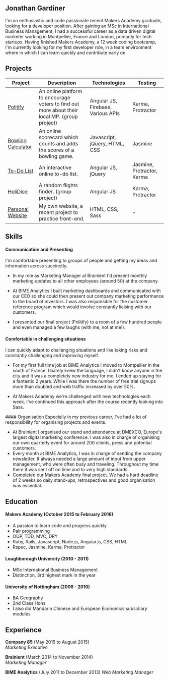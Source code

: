 ## Jonathan Gardiner

I'm an enthusiastic and code passionate recent Makers Academy graduate, looking for a developer position. After gaining an MSc in International Business Management, I had a successful career as a data driven digital marketer working in Montpellier, France and London, primarily for tech startups. Having finished Makers Academy, a 12 week coding bootcamp, I'm currently looking for my first developer role, in a team environment where in which I can learn quickly and contribute early on.

## Projects

Project | Description | Technologies | Testing
--- | --- | --- | ---
[Politify](https://github.com/jelgar1/politify) | An online platform to encourage voters to find out more about their local MP. (group project) | Angular JS, Firebase, Various APIs | Karma, Protractor
[Bowling Calculator](https://github.com/jelgar1/bowling-challenge) | An online scorecard which counts and adds the scores of a bowling game. | Javascript, jQuery, HTML, CSS | Jasmine
[To-Do List](https://github.com/jelgar1/todo_challenge) | An interactive online to-do list. | Angular JS, jQuery |  Jasmine, Protractor, Karma
[HoliDice](https://github.com/jelgar1/HoliDice) | A random flights finder. (group project) | Angular JS | Karma, Protractor
[Personal Website](https://jelgar1.github.io/) | My own website, a recent project to practice front-end. | HTML, CSS, Sass | -

## Skills

#### Communication and Presenting

I'm comfortable presenting to groups of people and getting my ideas and information across succinctly.

- In my role as Marketing Manager at Brainient I'd present monthly marketing updates to all other employees (around 50) at the company.

- At BIME Analytics I built marketing dashboards and communicated with our CEO so she could then present out company marketing performance to the board of investors. I was also responsible for the customer reference program which would involve constantly liaising with our customers.

- I presented our final project (Politify) to a room of a few hundred people and even managed a few laughs (with me, not at me!).

#### Comfortable in challenging situations
I can quickly adapt to challenging situations and like taking risks and constantly challenging and improving myself.

- For my first full time job at BIME Analytics I moved to Montpellier in the south of France. I barely knew the language, I didn't know anyone in the city and it was a completely new industry for me. I ended up staying for a fantastic 2 years. While I was there the number of free trial signups more than doubled and web traffic increased by over 50%.

- At Makers Academy we're challenged with new technologies each week. I've continued this approach after the course recently looking into Sass.

#### Organisation
Especially in my previous career, I've had a lot of responsibility for organising projects and events.
- At Brainient I organised our stand and attendance at DMEXCO, Europe's largest digital marketing conference. I was also in charge of organising our own quarterly event for around 200 clients, press and potential customers.
- Every month at BIME Analytics, I was in charge of sending the company newsletter. It always needed a large amount of input from upper management, who were often busy and traveling. Throughout my time there it was sent off on time and to very high standards.
- Completed our Makers Academy final project. We had a hard deadline of 2 weeks so daily stand-ups, retrospectives and good organisation was essential.

## Education

#### Makers Academy (October 2015 to February 2016)

- A passion to learn code and progress quickly
- Pair programming
- OOP, TDD, MVC, DRY
- Ruby, Rails, Javascript, Node.js, Angular.js, CSS, HTML
- Rspec, Jasmine, Karma, Protractor

#### Loughborough University (2010 - 2011)

- MSc International Business Management
- Distinction, 3rd highest mark in the year

#### University of Nottingham (2006 - 2010)

- BA Geography
- 2nd Class Hons
- I also did Mandarin Chinese and European Economics subsidiary modules

## Experience

**Company 85** (May 2015 to August 2015)   
*Marketing Executive*

**Brainient** (March 2014 to November 2014)  
*Marketing Manager*

**BIME Analytics** (July 2011 to December 2013)
*Web Marketing Manager*

